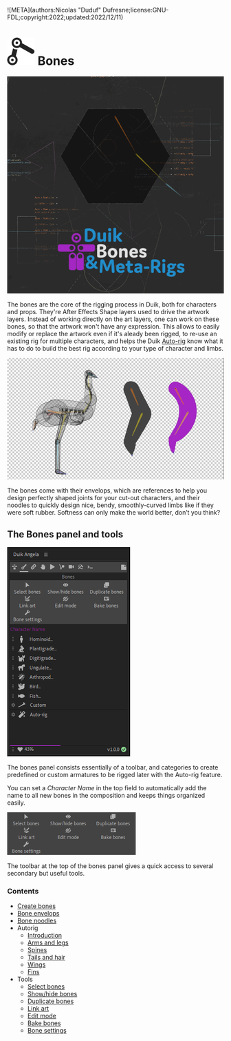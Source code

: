 ![META](authors:Nicolas "Duduf" Dufresne;license:GNU-FDL;copyright:2022;updated:2022/12/11)

# ![](../../img/duik/icons/bones.svg) Bones

![](../../img/duik/bones/bones_demo.gif)

The bones are the core of the rigging process in Duik, both for characters and props. They're After Effects Shape layers used to drive the artwork layers. Instead of working directly on the art layers, one can work on these bones, so that the artwork won't have any expression. This allows to easily modify or replace the artwork even if it's aleady been rigged, to re-use an existing rig for multiple characters, and helps the Duik [Auto-rig](autorig/index.md) know what it has to do to build the best rig according to your type of character and limbs.

![](../../img/duik/bones/bones_example.png)

The bones come with their envelops, which are references to help you design perfectly shaped joints for your cut-out characters, and their noodles to quickly design nice, bendy, smoothly-curved limbs like if they were soft rubber. Softness can only make the world better, don’t you think?

## The Bones panel and tools

![](../../img/duik/bones/bones_panel.png)

The bones panel consists essentially of a toolbar, and categories to create predefined or custom armatures to be rigged later with the Auto-rig feature.

You can set a *Character Name* in the top field to automatically add the name to all new bones in the composition and keeps things organized easily.

![](../../img/duik/bones/toolbar.png)

The toolbar at the top of the bones panel gives a quick access to several secondary but useful tools.

### Contents

- [Create bones](create-bones.md)
- [Bone envelops](envelops.md)
- [Bone noodles](noodles.md)
- Autorig
    - [Introduction](autorig/index.md)
    - [Arms and legs](autorig/leg.md)
    - [Spines](autorig/spine.md)
    - [Tails and hair](autorig/tail.md)
    - [Wings](autorig/wing.md)
    - [Fins](autorig/fin.md)
- Tools
    - [Select bones](tools/select.md)
    - [Show/hide bones](tools/show-hide.md)
    - [Duplicate bones](tools/duplicate.md)
    - [Link art](tools/link-art.md)
    - [Edit mode](tools/edit.md)
    - [Bake bones](tools/bake.md)
    - [Bone settings](tools/settings.md)
